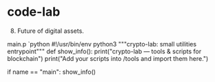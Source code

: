 # code-lab
8. Future of digital assets.
   
main.p
`python
#!/usr/bin/env python3
"""crypto-lab: small utilities entrypoint"""
def show_info():
    print("crypto-lab — tools & scripts for blockchain")
    print("Add your scripts into /tools and import them here.")

if name == "main":
    show_info()
